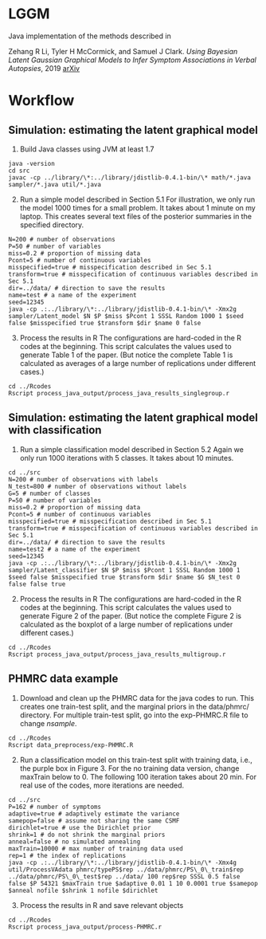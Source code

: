 # LGGM
Java implementation of the methods described in 

Zehang R Li, Tyler H McCormick, and Samuel J Clark. _Using Bayesian Latent Gaussian Graphical Models to Infer Symptom Associations in Verbal Autopsies_, 2019 [arXiv](https://arxiv.org/abs/1711.00877)

# Workflow
## Simulation: estimating the latent graphical model
1. Build Java classes using JVM at least 1.7
```
java -version
cd src
javac -cp ../library/\*:../library/jdistlib-0.4.1-bin/\* math/*.java sampler/*.java util/*.java
```

2. Run a simple model described in Section 5.1
For illustration, we only run the model 1000 times for a small problem. It takes about 1 minute on my laptop. This creates several text files of the posterior summaries in the specified directory.
```
N=200 # number of observations
P=50 # number of variables
miss=0.2 # proportion of missing data
Pcont=5 # number of continuous variables
misspecified=true # misspecification described in Sec 5.1
transform=true # misspecification of continuous variables described in Sec 5.1
dir=../data/ # direction to save the results
name=test # a name of the experiment
seed=12345
java -cp .:../library/\*:../library/jdistlib-0.4.1-bin/\* -Xmx2g sampler/Latent_model $N $P $miss $Pcont 1 SSSL Random 1000 1 $seed false $misspecified true $transform $dir $name 0 false 
```

3. Process the results in R
The configurations are hard-coded in the R codes at the beginning. This script calculates the values used to generate Table 1 of the paper. (But notice the complete Table 1 is calculated as averages of a large number of replications under different cases.)
```
cd ../Rcodes
Rscript process_java_output/process_java_results_singlegroup.r
```

## Simulation: estimating the latent graphical model with classification
1. Run a simple classification model described in Section 5.2
Again we only run 1000 iterations with 5 classes. It takes about 10 minutes.
```
cd ../src
N=200 # number of observations with labels
N_test=800 # number of observations without labels
G=5 # number of classes
P=50 # number of variables
miss=0.2 # proportion of missing data
Pcont=5 # number of continuous variables
misspecified=true # misspecification described in Sec 5.1
transform=true # misspecification of continuous variables described in Sec 5.1
dir=../data/ # direction to save the results
name=test2 # a name of the experiment
seed=12345
java -cp .:../library/\*:../library/jdistlib-0.4.1-bin/\* -Xmx2g sampler/Latent_classifier $N $P $miss $Pcont 1 SSSL Random 1000 1 $seed false $misspecified true $transform $dir $name $G $N_test 0 false false true 
```

2. Process the results in R
The configurations are hard-coded in the R codes at the beginning. This script calculates the values used to generate Figure 2 of the paper. (But notice the complete Figure 2 is calculated as the boxplot of a large number of replications under different cases.)
```
cd ../Rcodes
Rscript process_java_output/process_java_results_multigroup.r
```

## PHMRC data example
1. Download and clean up the PHMRC data for the java codes to run. This creates one train-test split, and the marginal priors in the data/phmrc/ directory. For multiple train-test split, go into the exp-PHMRC.R file to change _nsample_.
```
cd ../Rcodes
Rscript data_preprocess/exp-PHMRC.R
```
2. Run a classification model on this train-test split with training data, i.e., the purple box in Figure 3. For the no training data version, change maxTrain below to 0. The following 100 iteration takes about 20 min. For real  use of the codes, more iterations are needed.
```
cd ../src
P=162 # number of symptoms
adaptive=true # adaptively estimate the variance
samepop=false # assume not sharing the same CSMF
dirichlet=true # use the Dirichlet prior
shrink=1 # do not shrink the marginal priors
anneal=false # no simulated annealing
maxTrain=10000 # max number of training data used
rep=1 # the index of replications
java -cp .:../library/\*:../library/jdistlib-0.4.1-bin/\* -Xmx4g  util/ProcessVAdata phmrc/typePS$rep ../data/phmrc/PS\_0\_train$rep ../data/phmrc/PS\_0\_test$rep ../data/ 100 rep$rep SSSL 0.5 false false $P 54321 $maxTrain true $adaptive 0.01 1 10 0.0001 true $samepop $anneal nofile $shrink 1 nofile $dirichlet
```
3. Process the results in R and save relevant objects 
```
cd ../Rcodes
Rscript process_java_output/process-PHMRC.r
```